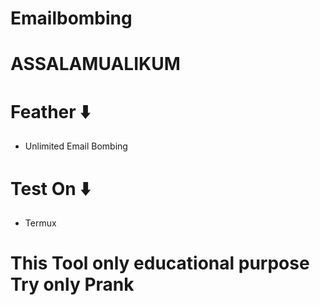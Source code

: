 # Emailbombing
# ASSALAMUALIKUM
# Feather ⬇️
* Unlimited Email Bombing

# Test On ⬇️
* Termux
# This Tool only educational purpose Try only Prank
